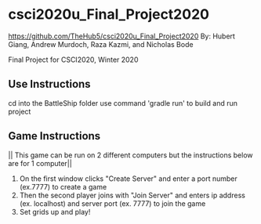 # csci2020u_Final_Project2020
https://github.com/TheHub5/csci2020u_Final_Project2020
By: Hubert Giang, Andrew Murdoch, Raza Kazmi, and Nicholas Bode


Final Project for CSCI2020, Winter 2020

## Use Instructions
cd into the BattleShip folder
use command 'gradle run' to build and run project

## Game Instructions 
|| This game can be run on 2 different computers but the instructions below are for 1 computer|| 
1. On the first window clicks "Create Server" and enter a port number (ex.7777) to create a game
2. Then the second player joins with "Join Server" and enters ip address (ex. localhost) and server port
(ex. 7777) to join the game
3. Set grids up and play!

